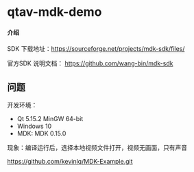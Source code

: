 # qtav-mdk-demo

#### 介绍


SDK 下载地址：https://sourceforge.net/projects/mdk-sdk/files/

官方SDK 说明文档： https://github.com/wang-bin/mdk-sdk


## 问题

开发环境：

- Qt 5.15.2 MinGW 64-bit
- Windows 10
- MDK: MDK 0.15.0

现象：编译运行后，选择本地视频文件打开，视频无画面，只有声音

https://github.com/kevinlq/MDK-Example.git



